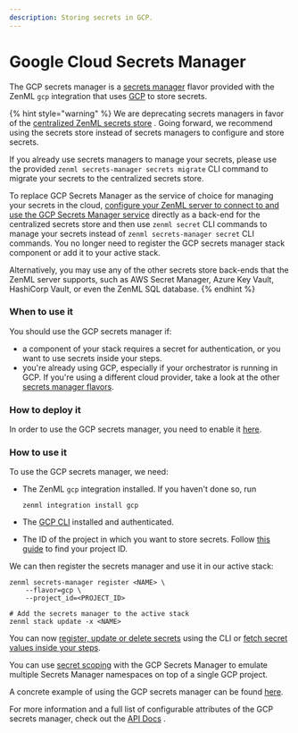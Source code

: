 ```yaml
---
description: Storing secrets in GCP.
---
```


# Google Cloud Secrets Manager

The GCP secrets manager is a [secrets manager](secrets-managers.md) flavor provided with the ZenML `gcp` integration that uses [GCP](https://cloud.google.com/secret-manager) to store secrets.

{% hint style="warning" %}
We are deprecating secrets managers in favor of the [centralized ZenML secrets store](../../../platform-guide/set-up-your-mlops-platform/use-the-secret-store/use-the-secret-store.md) . Going forward, we recommend using the secrets store instead of secrets managers to configure and store secrets.

If you already use secrets managers to manage your secrets, please use the provided `zenml secrets-manager secrets migrate` CLI command to migrate your secrets to the centralized secrets store.

To replace GCP Secrets Manager as the service of choice for managing your secrets in the cloud, [configure your ZenML server to connect to and use the GCP Secrets Manager service](../../../platform-guide/set-up-your-mlops-platform/deploy-zenml/deploy-zenml.md) directly as a back-end for the centralized secrets store and then use `zenml secret` CLI commands to manage your secrets instead of `zenml secrets-manager secret` CLI commands. You no longer need to register the GCP secrets manager stack component or add it to your active stack.

Alternatively, you may use any of the other secrets store back-ends that the ZenML server supports, such as AWS Secret Manager, Azure Key Vault, HashiCorp Vault, or even the ZenML SQL database.
{% endhint %}

### When to use it

You should use the GCP secrets manager if:

* a component of your stack requires a secret for authentication, or you want to use secrets inside your steps.
* you're already using GCP, especially if your orchestrator is running in GCP. If you're using a different cloud provider, take a look at the other [secrets manager flavors](secrets-managers.md#secrets-manager-flavors).

### How to deploy it

In order to use the GCP secrets manager, you need to enable it [here](https://console.cloud.google.com/marketplace/product/google/secretmanager.googleapis.com).

### How to use it

To use the GCP secrets manager, we need:

*   The ZenML `gcp` integration installed. If you haven't done so, run

    ```shell
    zenml integration install gcp
    ```
* The [GCP CLI](https://cloud.google.com/sdk/docs/install) installed and authenticated.
* The ID of the project in which you want to store secrets. Follow [this guide](https://support.google.com/googleapi/answer/7014113?hl=en) to find your project ID.

We can then register the secrets manager and use it in our active stack:

```shell
zenml secrets-manager register <NAME> \
    --flavor=gcp \
    --project_id=<PROJECT_ID>

# Add the secrets manager to the active stack
zenml stack update -x <NAME>
```

You can now [register, update or delete secrets](secrets-managers.md#in-the-cli) using the CLI or [fetch secret values inside your steps](secrets-managers.md#in-a-zenml-step).

You can use [secret scoping](secrets-managers.md#secret-scopes) with the GCP Secrets Manager to emulate multiple Secrets Manager namespaces on top of a single GCP project.

A concrete example of using the GCP secrets manager can be found [here](https://github.com/zenml-io/zenml/tree/main/examples/cloud\_secrets\_manager).

For more information and a full list of configurable attributes of the GCP secrets manager, check out the [API Docs](https://apidocs.zenml.io/latest/integration\_code\_docs/integrations-gcp/#zenml.integrations.gcp.secrets\_manager.gcp\_secrets\_manager.GCPSecretsManager) .
